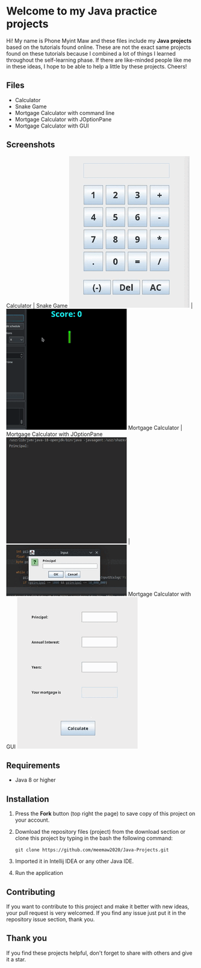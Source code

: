 
# Welcome to my Java practice projects

Hi! My name is Phone Myint Maw and these files include my **Java projects** based on the tutorials found online. These are not the exact same projects found on these tutorials because I combined a lot of things I learned throughout the self-learning phase. If there are like-minded people like me in these ideas, I hope to be able to help a little by these projects. Cheers!


## Files
- Calculator
- Snake Game
- Mortgage Calculator with command line
- Mortgage Calculator with JOptionPane
- Mortgage Calculator with GUI

## Screenshots
Calculator |  Snake Game
![Calculator - screenshot](Screenshots/Calculator.gif) | ![Snake Game - screenshot](Screenshots/Snake.gif)
Mortgage Calculator |  Mortgage Calculator with JOptionPane
![Mortgage Calculator - screenshot](Screenshots/MortgageCalculator.gif) | ![Mortgage Calculator with JOptionPane - screenshot](Screenshots/MortgageCalculatorwithJOptionPane.gif)
Mortgage Calculator with GUI
![Mortgage Calculator with GUI - screenshot](Screenshots/MortgageCalculatorwithGUI.gif)

## Requirements
- Java 8 or higher

## Installation
1. Press the **Fork** button (top right the page) to save copy of this project on your account.

2. Download the repository files (project) from the download section or clone this project by typing in the bash the following command:

       git clone https://github.com/meemaw2020/Java-Projects.git
3. Imported it in Intellij IDEA or any other Java IDE.
4. Run the application

## Contributing
If you want to contribute to this project and make it better with new ideas, your pull request is very welcomed.
If you find any issue just put it in the repository issue section, thank you.

## Thank you
If you find these projects helpful, don't forget to share with others and give it a star.

